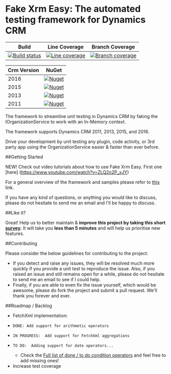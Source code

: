 Fake Xrm Easy: The automated testing framework for Dynamics CRM
===============================================================

|Build|Line Coverage|Branch Coverage|
|-----------|-----|-----------------|
|[![Build status](https://ci.appveyor.com/api/projects/status/2g8yc8jg817746du?svg=true)](https://ci.appveyor.com/project/Jordi/fake-xrm-easy)|[![Line coverage](https://cdn.rawgit.com/jordimontana82/fake-xrm-easy/master/test/reports/badge_linecoverage.svg?v=1.17.1)](https://cdn.rawgit.com/jordimontana82/fake-xrm-easy/master/test/reports/index.htm?v=1.17.1)|[![Branch coverage](https://cdn.rawgit.com/jordimontana82/fake-xrm-easy/master/test/reports/badge_branchcoverage.svg?v=1.17.1)](https://cdn.rawgit.com/jordimontana82/fake-xrm-easy/master/test/reports/index.htm?v=1.17.1)|

|Crm Version|NuGet|
|-----------|-----|
|2016|[![Nuget](https://buildstats.info/nuget/fakexrmeasy.2016?v=1.17.0)](https://www.nuget.org/packages/fakexrmeasy.2016)|
|2015|[![Nuget](https://buildstats.info/nuget/fakexrmeasy.2015?v=1.17.1)](https://www.nuget.org/packages/fakexrmeasy.2015)|
|2013|[![Nuget](https://buildstats.info/nuget/fakexrmeasy.2013?v=1.17.1)](https://www.nuget.org/packages/fakexrmeasy.2013)|
|2011|[![Nuget](https://buildstats.info/nuget/fakexrmeasy?v=1.17.1)](https://www.nuget.org/packages/fakexrmeasy)|

The framework to streamline unit testing in Dynamics CRM by faking the IOrganizationService to work with an In-Memory context.

The framework supports Dynamics CRM 2011, 2013, 2015, and 2016.

Drive your development by unit testing any plugin, code activity, or 3rd party app using the OrganizationService easier & faster than ever before.

##Getting Started

NEW! Check out video tutorials about how to use Fake Xrm Easy. First one [here] (https://www.youtube.com/watch?v=ZLQ2o2P_xJY)

For a general overview of the framework and samples please refer to [this](http://dynamicsvalue.com/get-started/overview?source=git) link. 

If you have any kind of questions, or anything you would like to discuss, please do not hesitate to send me an email and I'll be happy to discuss.

##Like it?

Great! Help us to better maintain & **improve this project by taking this short [survey](https://es.surveymonkey.com/r/TK8PXLK).** It will take you **less than 5 minutes** and will help us prioritise new features.

##Contributing

Please consider the below guidelines for contributing to the project:

* If you detect and raise any issues, they will be resolved much more quickly if you provide a unit test to reproduce the issue. Also, if you raised an issue and still remains open for a while, please do not hesitate to send me an email to see if I could help. 
* Finally, if you are able to even fix the issue yourself, which would be awesome, please do fork the project and submit a pull request. We'll thank you forever and ever. 


##Roadmap / Backlog

*  FetchXml implementation:
*     DONE: Add support for arithmetic operators
*     IN PROGRESS:  Add support for FetchXml aggregations
*     TO DO:  Adding support for date operators...
	-	Check the [Full list of done / to do condition operators](https://github.com/jordimontana82/fake-xrm-easy/blob/master/FakeXrmEasy.Tests.Shared/FakeContextTests/FetchXml/ConditionOperatorTests.cs#L19-L110) and feel free to add missing ones!
*  Increase test coverage
  
